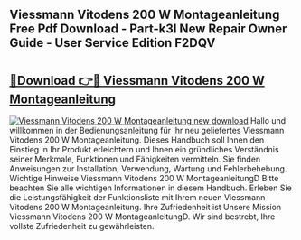 ## Viessmann Vitodens 200 W Montageanleitung Free Pdf Download - Part-k3I New Repair Owner Guide - User Service Edition F2DQV

# <h2><a href="http://df6sdj.blite.top/?on=Viessmann+Vitodens+200+W+Montageanleitung">🔗Download 👉🔴 Viessmann Vitodens 200 W Montageanleitung</a></h2>

[![Viessmann Vitodens 200 W Montageanleitung new download](https://i.imgur.com/lujVjoI.png)](http://df6sdj.blite.top/?on=Viessmann+Vitodens+200+W+Montageanleitung)
Hallo und willkommen in der Bedienungsanleitung für Ihr neu geliefertes Viessmann Vitodens 200 W Montageanleitung. Dieses Handbuch soll Ihnen den Einstieg in Ihr Produkt erleichtern und Ihnen ein gründliches Verständnis seiner Merkmale, Funktionen und Fähigkeiten vermitteln. Sie finden Anweisungen zur Installation, Verwendung, Wartung und Fehlerbehebung. Wichtige Hinweise Viessmann Vitodens 200 W MontageanleitungD Bitte beachten Sie alle wichtigen Informationen in diesem Handbuch. Erleben Sie die Leistungsfähigkeit der Funktionsliste mit Ihrem neuen Viessmann Vitodens 200 W Montageanleitung. Ihre Zufriedenheit ist Unsere Mission Viessmann Vitodens 200 W MontageanleitungD. Wir sind bestrebt, Ihre vollste Zufriedenheit zu gewährleisten.
